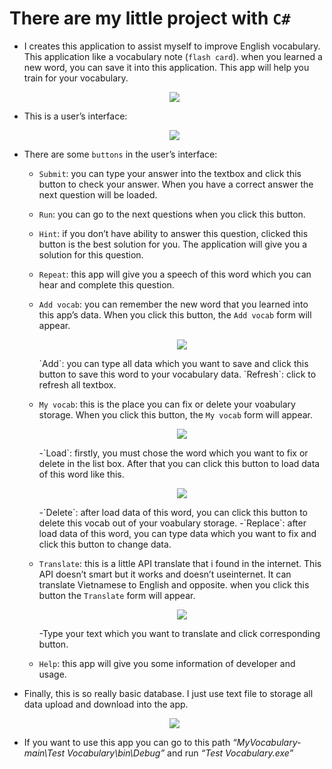 There are my little project with `C#`
==============================================================================================

-   I creates this application to assist myself to improve English
    vocabulary. This application like a vocabulary note (`flash card`).
    when you learned a new word, you can save it into this application.
    This app will help you train for your vocabulary.
    
    <p align="center">
         <img src="https://i.imgur.com/FDqPWC6.png">
    </p>
-   This is a user’s interface:
    
    <p align="center">
         <img src="https://i.imgur.com/qgHZEdr.png">
    </p>
-   There are some `buttons` in the user’s interface:

    -   `Submit`: you can type your answer into the textbox and click
        this button to check your answer. When you have a correct answer
        the next question will be loaded.
    -   `Run`: you can go to the next questions when you click this
        button.
    -   `Hint`: if you don’t have ability to answer this question,
        clicked this button is the best solution for you. The
        application will give you a solution for this question.
    -   `Repeat`: this app will give you a speech of this word which you
        can hear and complete this question.
    -   `Add vocab`: you can remember the new word that you learned into
        this app’s data. When you click this button, the `Add vocab`
        form will appear.
 
        <p align="center">
            <img src="https://i.imgur.com/l9uzHRh.png">
        </p>
        `Add`: you can type all data which you want to save and click this button to save this word to your vocabulary data.
        `Refresh`: click to refresh all textbox.
    -   `My vocab`: this is the place you can fix or delete your
        voabulary storage. When you click this button, the `My vocab`
        form will appear.
        
        <p align="center">
            <img src="https://i.imgur.com/dIL0R4H.png">
        </p>
        -`Load`: firstly, you must chose the word which you want to fix or delete in the list box. After that you can click this
            button to load data of this word like this.
        <p align="center">
            <img src="https://i.imgur.com/DLc92BW.png">
        </p>            
        -`Delete`: after load data of this word, you can click this button to delete this vocab out of your voabulary storage.
        -`Replace`: after load data of this word, you can type data which you want to fix and click this button to change data.
    -   `Translate`: this is a little API translate that i found in the internet. This API doesn’t smart but it works and doesn’t useinternet. It can translate Vietnamese to English and opposite. when you click this button the `Translate` form will appear.
      
        <p align="center">
            <img src="https://i.imgur.com/zfzz1ht.png">
        </p>  
        -Type your text which you want to translate and click
            corresponding button.
    -   `Help`: this app will give you some information of developer and usage.
-   Finally, this is so really basic database. I just use text file to
    storage all data upload and download into the app.
    
    <p align="center">
        <img src="https://i.imgur.com/ntiq8yf.png">
    </p>  
-   If you want to use this app you can go to this path
    *“MyVocabulary-main\\Test Vocabulary\\bin\\Debug”* and run *“Test
    Vocabulary.exe”*

